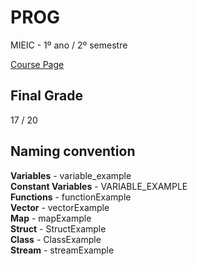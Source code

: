 # PROG
MIEIC - 1º ano / 2º semestre

[Course Page](https://sigarra.up.pt/feup/pt/ucurr_geral.ficha_uc_view?pv_ocorrencia_id=419988)

## Final Grade
17 / 20

## Naming convention

**Variables** - variable_example  
**Constant Variables** - VARIABLE_EXAMPLE  
**Functions** - functionExample  
**Vector** - vectorExample  
**Map** - mapExample  
**Struct** - StructExample  
**Class** - ClassExample  
**Stream** - streamExample  
